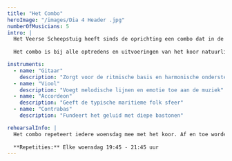 ```yaml
---
title: "Het Combo"
heroImage: "/images/Dia 4 Header .jpg"
numberOfMusicians: 5
intro: |
  Het Veerse Scheepstuig heeft sinds de oprichting een combo dat in de huidige vorm bestaat uit **5 vaste enthousiaste muzikanten**. Zij begeleiden de zangers bij bijna alle nummers en vormen de muzikale ruggengraat van ons koor.
  
  Het combo is bij alle optredens en uitvoeringen van het koor natuurlijk gewoon aanwezig. Er zit slechts af en toe een a capella nummer tussen door (d.w.z. alleen zang).

instruments:
  - name: "Gitaar"
    description: "Zorgt voor de ritmische basis en harmonische ondersteuning"
  - name: "Viool"
    description: "Voegt melodische lijnen en emotie toe aan de muziek"
  - name: "Accordeon"
    description: "Geeft de typische maritieme folk sfeer"
  - name: "Contrabas"
    description: "Fundeert het geluid met diepe bastonen"

rehearsalInfo: |
  Het combo repeteert iedere woensdag mee met het koor. Af en toe worden de puntjes op de i gezet met een extra repetitie.
  
  **Repetities:** Elke woensdag 19:45 - 21:45 uur
---
```

